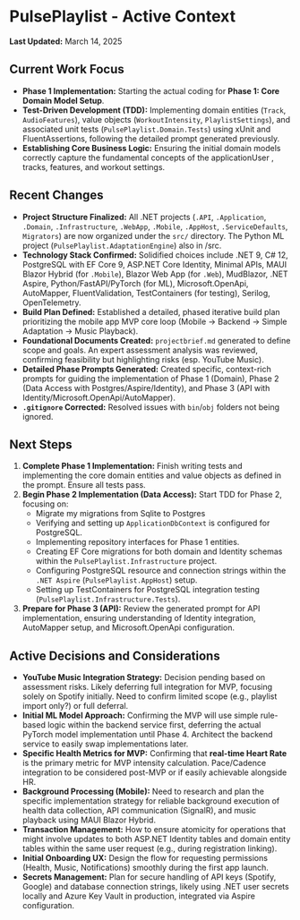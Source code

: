 # PulsePlaylist - Active Context

**Last Updated:** March 14, 2025

## Current Work Focus

- **Phase 1 Implementation:** Starting the actual coding for **Phase 1: Core Domain Model Setup**.
- **Test-Driven Development (TDD):** Implementing domain entities (`Track`, `AudioFeatures`), value objects (`WorkoutIntensity`, `PlaylistSettings`), and associated unit tests (`PulsePlaylist.Domain.Tests`) using xUnit and FluentAssertions, following the detailed prompt generated previously.
- **Establishing Core Business Logic:** Ensuring the initial domain models correctly capture the fundamental concepts of the applicationUser , tracks, features, and workout settings.

## Recent Changes

- **Project Structure Finalized:** All .NET projects (`.API`, `.Application`, `.Domain`, `.Infrastructure`, `.WebApp`, `.Mobile`, `.AppHost`, `.ServiceDefaults`, `Migrators`) are now organized under the `src/` directory. The Python ML project (`PulsePlaylist.AdaptationEngine`) also in /src.
- **Technology Stack Confirmed:** Solidified choices include .NET 9, C# 12, PostgreSQL with EF Core 9, ASP.NET Core Identity, Minimal APIs, MAUI Blazor Hybrid (for `.Mobile`), Blazor Web App (for `.Web`), MudBlazor, .NET Aspire, Python/FastAPI/PyTorch (for ML), Microsoft.OpenApi, AutoMapper, FluentValidation, TestContainers (for testing), Serilog, OpenTelemetry.
- **Build Plan Defined:** Established a detailed, phased iterative build plan prioritizing the mobile app MVP core loop (Mobile -> Backend -> Simple Adaptation -> Music Playback).
- **Foundational Documents Created:** `projectbrief.md` generated to define scope and goals. An expert assessment analysis was reviewed, confirming feasibility but highlighting risks (esp. YouTube Music).
- **Detailed Phase Prompts Generated:** Created specific, context-rich prompts for guiding the implementation of Phase 1 (Domain), Phase 2 (Data Access with Postgres/Aspire/Identity), and Phase 3 (API with Identity/Microsoft.OpenApi/AutoMapper).
- **`.gitignore` Corrected:** Resolved issues with `bin`/`obj` folders not being ignored.

## Next Steps

1.  **Complete Phase 1 Implementation:** Finish writing tests and implementing the core domain entities and value objects as defined in the prompt. Ensure all tests pass.
2.  **Begin Phase 2 Implementation (Data Access):** Start TDD for Phase 2, focusing on:
    - Migrate my migrations from Sqlite to Postgres
    - Verifying and setting up `ApplicationDbContext` is configured for PostgreSQL.
    - Implementing repository interfaces for Phase 1 entities.
    - Creating EF Core migrations for both domain and Identity schemas within the `PulsePlaylist.Infrastructure` project.
    - Configuring PostgreSQL resource and connection strings within the `.NET Aspire` (`PulsePlaylist.AppHost`) setup.
    - Setting up TestContainers for PostgreSQL integration testing (`PulsePlaylist.Infrastructure.Tests`).
3.  **Prepare for Phase 3 (API):** Review the generated prompt for API implementation, ensuring understanding of Identity integration, AutoMapper setup, and Microsoft.OpenApi configuration.

## Active Decisions and Considerations

- **YouTube Music Integration Strategy:** Decision pending based on assessment risks. Likely deferring full integration for MVP, focusing solely on Spotify initially. Need to confirm limited scope (e.g., playlist import only?) or full deferral.
- **Initial ML Model Approach:** Confirming the MVP will use simple rule-based logic within the backend service first, deferring the actual PyTorch model implementation until Phase 4. Architect the backend service to easily swap implementations later.
- **Specific Health Metrics for MVP:** Confirming that **real-time Heart Rate** is the primary metric for MVP intensity calculation. Pace/Cadence integration to be considered post-MVP or if easily achievable alongside HR.
- **Background Processing (Mobile):** Need to research and plan the specific implementation strategy for reliable background execution of health data collection, API communication (SignalR), and music playback using MAUI Blazor Hybrid.
- **Transaction Management:** How to ensure atomicity for operations that might involve updates to both ASP.NET Identity tables and domain entity tables within the same user request (e.g., during registration linking).
- **Initial Onboarding UX:** Design the flow for requesting permissions (Health, Music, Notifications) smoothly during the first app launch.
- **Secrets Management:** Plan for secure handling of API keys (Spotify, Google) and database connection strings, likely using .NET user secrets locally and Azure Key Vault in production, integrated via Aspire configuration.
